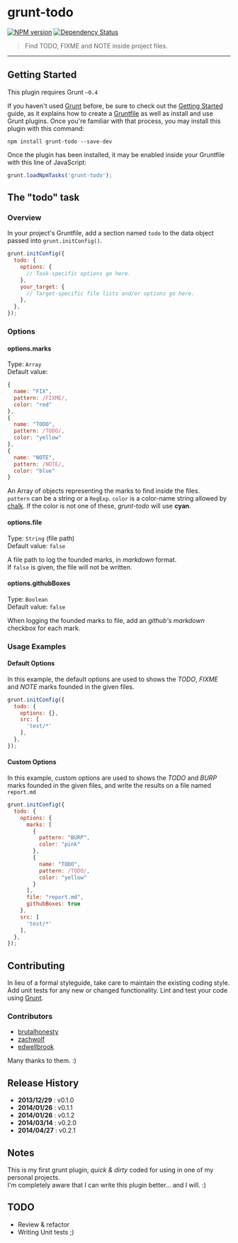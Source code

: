 # grunt-todo

[![NPM version](https://badge.fury.io/js/grunt-todo.png)](http://badge.fury.io/js/grunt-todo) [![Dependency Status](https://david-dm.org/leny/grunt-todo.png)](https://david-dm.org/leny/grunt-todo)

> Find TODO, FIXME and NOTE inside project files.

* * *

## Getting Started
This plugin requires Grunt `~0.4`

If you haven't used [Grunt](http://gruntjs.com/) before, be sure to check out the [Getting Started](http://gruntjs.com/getting-started) guide, as it explains how to create a [Gruntfile](http://gruntjs.com/sample-gruntfile) as well as install and use Grunt plugins. Once you're familiar with that process, you may install this plugin with this command:

```shell
npm install grunt-todo --save-dev
```

Once the plugin has been installed, it may be enabled inside your Gruntfile with this line of JavaScript:

```js
grunt.loadNpmTasks('grunt-todo');
```

## The "todo" task

### Overview
In your project's Gruntfile, add a section named `todo` to the data object passed into `grunt.initConfig()`.

```js
grunt.initConfig({
  todo: {
    options: {
      // Task-specific options go here.
    },
    your_target: {
      // Target-specific file lists and/or options go here.
    },
  },
});
```

### Options

#### options.marks
Type: `Array`  
Default value: 
```js
{
  name: "FIX",
  pattern: /FIXME/,
  color: "red"
},
{
  name: "TODO",
  pattern: /TODO/,
  color: "yellow"
},
{
  name: "NOTE",
  pattern: /NOTE/,
  color: "blue"
}
```

An Array of objects representing the marks to find inside the files.  
`pattern` can be a string or a `RegExp`.
`color` is a color-name string allowed by [chalk](https://npmjs.org/package/chalk). If the color is not one of these, *grunt-todo* will use **cyan**.

#### options.file
Type: `String` (file path)  
Default value: `false`

A file path to log the founded marks, in *markdown* format.  
If `false` is given, the file will not be written.

#### options.githubBoxes
Type: `Boolean`  
Default value: `false`

When logging the founded marks to file, add an *github's markdown* checkbox for each mark.

### Usage Examples

#### Default Options
In this example, the default options are used to shows the *TODO*, *FIXME* and *NOTE* marks founded in the given files.

```js
grunt.initConfig({
  todo: {
    options: {},
    src: [
      'test/*'
    ],
  },
});
```

#### Custom Options
In this example, custom options are used to shows the *TODO* and *BURP* marks founded in the given files, and write the results on a file named `report.md`

```js
grunt.initConfig({
  todo: {
    options: {
      marks: [
        {
          pattern: "BURP",
          color: "pink"
        },
        {
          name: "TODO",
          pattern: /TODO/,
          color: "yellow"
        }
      ],
      file: "report.md",
      githubBoxes: true
    },
    src: [
      'test/*'
    ],
  },
});
```

## Contributing

In lieu of a formal styleguide, take care to maintain the existing coding style. Add unit tests for any new or changed functionality. Lint and test your code using [Grunt](http://gruntjs.com/).

### Contributors

* [brutalhonesty](https://github.com/brutalhonesty)
* [zachwolf](https://github.com/zachwolf)
* [edwellbrook](https://github.com/edwellbrook)

Many thanks to them. :)

## Release History

* **2013/12/29** : v0.1.0
* **2014/01/26** : v0.1.1
* **2014/01/26** : v0.1.2
* **2014/03/14** : v0.2.0
* **2014/04/27** : v0.2.1

## Notes

This is my first grunt plugin, *quick & dirty* coded for using in one of my personal projects.  
I'm completely aware that I can write this plugin better... and I will. :)

## TODO

* Review & refactor
* Writing Unit tests ;)
